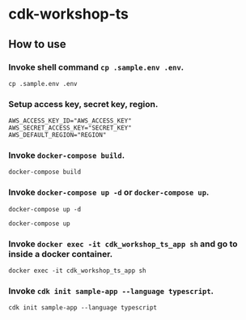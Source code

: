 # cdk-workshop-ts

## How to use

### Invoke shell command ```cp .sample.env .env```.

```
cp .sample.env .env
```

### Setup access key, secret key, region.

```
AWS_ACCESS_KEY_ID="AWS_ACCESS_KEY"
AWS_SECRET_ACCESS_KEY="SECRET_KEY"
AWS_DEFAULT_REGION="REGION"
```

### Invoke ```docker-compose build```.

```
docker-compose build
```

### Invoke ```docker-compose up -d``` or ```docker-compose up```.

```
docker-compose up -d
```

```
docker-compose up
```

### Invoke ```docker exec -it cdk_workshop_ts_app sh``` and go to inside a docker container.

```
docker exec -it cdk_workshop_ts_app sh
```

### Invoke ```cdk init sample-app --language typescript```.

```
cdk init sample-app --language typescript
```
